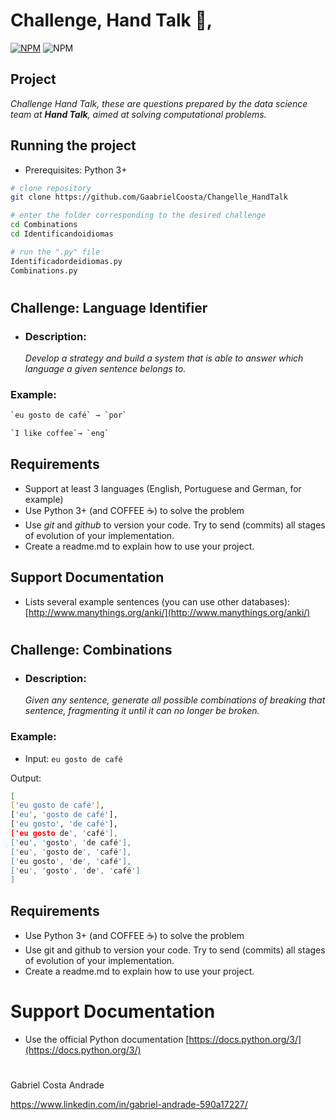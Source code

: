 # Challenge, Hand Talk 👋,

[![NPM](https://img.shields.io/npm/l/react)](https://github.com/GaabrielCoosta/Changelle_HandTalk/blob/main/LICENSE)
![NPM](https://img.shields.io/static/v1?label=Python&message=3.10&color=<COLOR>&logo=python)


 

 ## **Project**

*Challenge Hand Talk,
these are questions prepared by the data science team at **Hand Talk**, aimed at solving computational problems.*


## Running the project
- Prerequisites: Python 3+


```bash
# clone repository
git clone https://github.com/GaabrielCoosta/Changelle_HandTalk

# enter the folder corresponding to the desired challenge
cd Combinations
cd Identificandoidiomas

# run the ".py" file
Identificadordeidiomas.py
Combinations.py
```


#
## Challenge:  **Language Identifier**
- ### Description:

    *Develop a strategy and build a system that is able to answer which language a given sentence belongs to.*

### Example:
```bash              
`eu gosto de café` → `por`

`I like coffee`→ `eng`
```
## Requirements

- Support at least 3 languages ​​(English, Portuguese and German, for example)
- Use Python 3+ (and COFFEE ☕️) to solve the problem
- Use *git* and *github* to version your code. Try to send (commits) all stages of evolution of your implementation.
- Create a readme.md to explain how to use your project.

## Support Documentation

- Lists several example sentences (you can use other databases): [http://www.manythings.org/anki/](http://www.manythings.org/anki/)

#
## Challenge: **Combinations**
- ### Description:

    *Given any sentence, generate all possible combinations of breaking that sentence, fragmenting it until it can no longer be broken.*

### Example:

- Input: `eu gosto de café`

Output:

```bash
[
['eu gosto de café'],
['eu', 'gosto de café'],
['eu gosto', 'de café'],
['eu gosto de', 'café'],
['eu', 'gosto', 'de café'],
['eu', 'gosto de', 'café'],
['eu gosto', 'de', 'café'],
['eu', 'gosto', 'de', 'café']
]

```
## Requirements

- Use Python 3+ (and COFFEE ☕️) to solve the problem
- Use git and github to version your code. Try to send (commits) all stages of evolution of your implementation.
- Create a readme.md to explain how to use your project.

# Support Documentation

- Use the official Python documentation
    [https://docs.python.org/3/](https://docs.python.org/3/)


# 

Gabriel Costa Andrade

https://www.linkedin.com/in/gabriel-andrade-590a17227/

